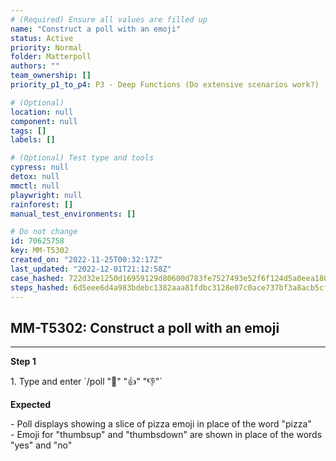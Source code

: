 ```yaml
---
# (Required) Ensure all values are filled up
name: "Construct a poll with an emoji"
status: Active
priority: Normal
folder: Matterpoll
authors: ""
team_ownership: []
priority_p1_to_p4: P3 - Deep Functions (Do extensive scenarios work?)

# (Optional)
location: null
component: null
tags: []
labels: []

# (Optional) Test type and tools
cypress: null
detox: null
mmctl: null
playwright: null
rainforest: []
manual_test_environments: []

# Do not change
id: 70625758
key: MM-T5302
created_on: "2022-11-25T00:32:17Z"
last_updated: "2022-12-01T21:12:58Z"
case_hashed: 722d32e1250d16959129d80600d783fe7527493e52f6f124d5a0eea180376774a0c5771da8da0e247d8192f87c7328f5
steps_hashed: 6d5eee6d4a983bdebc1382aaa81fdbc3128e07c0ace737bf3a8acb5cf48f3f0e52a789624f6d5bdfa2ff7e510e122bff
---
```


<!-- (Auto-generated) Based on frontmatter's "key" and "name" -->

## MM-T5302: Construct a poll with an emoji

---

**Step 1**

1\. Type and enter \`/poll ":pizza:" ":thumbsup:" ":thumbsdown:"\`

**Expected**

\- Poll displays showing a slice of pizza emoji in place of the word "pizza"\
\- Emoji for "thumbsup" and "thumbsdown" are shown in place of the words "yes" and "no"
